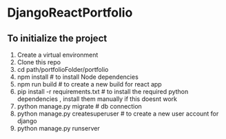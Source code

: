 # DjangoReactPortfolio

## To initialize the project
<ol><li>Create a virtual environment</li>
<li>Clone this repo</li>
<li>cd path/portfolioFolder/portfolio</li>
<li>npm install # to install Node dependencies</li>
<li>npm run build # to create a new build for react app</li>
<li>pip install -r requirements.txt # to install the required python dependencies , install them manually if this doesnt work</li>
<li>python manage.py migrate # db connection</li>
<li>python manage.py createsuperuser # to create a new user account for django</li>
<li>python manage.py runserver </ol></li>

